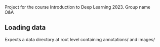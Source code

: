 Project for the course Introduction to Deep Learning 2023. Group name O&A

## Loading data

Expects a data directory at root level containing annotations/ and images/
